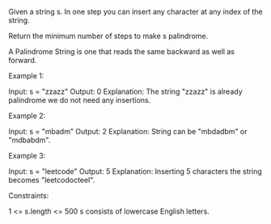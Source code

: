 Given a string s. In one step you can insert any character at any index of
the string.

Return the minimum number of steps to make s palindrome.

A Palindrome String is one that reads the same backward as well as
forward.


Example 1:


Input: s = "zzazz"
Output: 0
Explanation: The string "zzazz" is already palindrome we do not need any
insertions.


Example 2:


Input: s = "mbadm"
Output: 2
Explanation: String can be "mbdadbm" or "mdbabdm".


Example 3:


Input: s = "leetcode"
Output: 5
Explanation: Inserting 5 characters the string becomes "leetcodocteel".



Constraints:


1 <= s.length <= 500
s consists of lowercase English letters.




